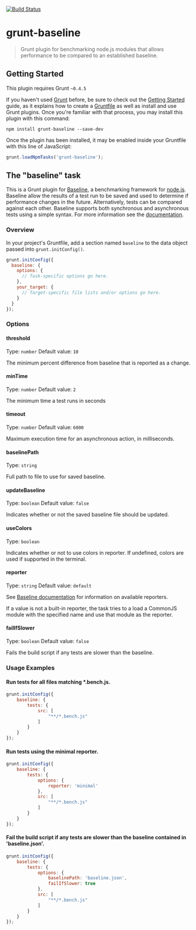 [![Build Status](https://travis-ci.org/artifacthealth/grunt-baseline.svg?branch=master)](https://travis-ci.org/artifacthealth/grunt-baseline)

# grunt-baseline

> Grunt plugin for benchmarking node.js modules that allows performance to be compared to an established baseline.

## Getting Started
This plugin requires Grunt `~0.4.5`

If you haven't used [Grunt](http://gruntjs.com/) before, be sure to check out the [Getting Started](http://gruntjs.com/getting-started) guide, as it explains how to create a [Gruntfile](http://gruntjs.com/sample-gruntfile) as well as install and use Grunt plugins. Once you're familiar with that process, you may install this plugin with this command:

```shell
npm install grunt-baseline --save-dev
```

Once the plugin has been installed, it may be enabled inside your Gruntfile with this line of JavaScript:

```js
grunt.loadNpmTasks('grunt-baseline');
```

## The "baseline" task

This is a Grunt plugin for [Baseline](https://github.com/artifacthealth/baseline), a benchmarking framework
for [node.js](http://nodejs.org/). Baseline allow the results of a test run to be saved and used to determine if
performance changes in the future. Alternatively, tests can be compared against each other. Baseline supports both
synchronous and asynchronous tests using a simple syntax. For more information see the
[documentation](https://github.com/artifacthealth/baseline).

### Overview
In your project's Gruntfile, add a section named `baseline` to the data object passed into `grunt.initConfig()`.

```js
grunt.initConfig({
  baseline: {
    options: {
      // Task-specific options go here.
    },
    your_target: {
      // Target-specific file lists and/or options go here.
    }
  }
});
```

### Options

#### threshold
Type: `number`
Default value: `10`

The minimum percent difference from baseline that is reported as a change.

#### minTime
Type: `number`
Default value: `2`

The minimum time a test runs in seconds

#### timeout
Type: `number`
Default value: `6000`

Maximum execution time for an asynchronous action, in milliseconds.

#### baselinePath
Type: `string`

Full path to file to use for saved baseline.

#### updateBaseline
Type: `boolean`
Default value: `false`

Indicates whether or not the saved baseline file should be updated.

#### useColors
Type: `boolean`

Indicates whether or not to use colors in reporter. If undefined, colors are used if supported in the terminal.

#### reporter
Type: `string`
Default value: `default`

See [Baseline documentation](https://github.com/artifacthealth/baseline) for information on available reporters.

If a value is not a built-in reporter, the task tries to a load a CommonJS module with the specified name and use that
module as the reporter.

#### failIfSlower
Type: `boolean`
Default value: `false`

Fails the build script if any tests are slower than the baseline.


### Usage Examples

#### Run tests for all files matching *.bench.js.

```js
grunt.initConfig({
    baseline: {
        tests: {
            src: [
                "**/*.bench.js"
            ]
        }
    }
});
```

#### Run tests using the minimal reporter.

```js
grunt.initConfig({
    baseline: {
        tests: {
            options: {
                reporter: 'minimal'
            },
            src: [
                "**/*.bench.js"
            ]
        }
    }
});
```

#### Fail the build script if any tests are slower than the baseline contained in 'baseline.json'.

```js
grunt.initConfig({
    baseline: {
        tests: {
            options: {
                baselinePath: 'baseline.json',
                failIfSlower: true
            },
            src: [
                "**/*.bench.js"
            ]
        }
    }
});
```



